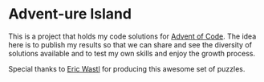 # Advent-ure Island

This is a project that holds my code solutions for [Advent of Code](https://adventofcode.com).  The idea here is to publish my results so that we can share and see the diversity of solutions available and to test my own skills and enjoy the growth process.

Special thanks to [Eric Wastl](https://github.com/topaz) for producing this awesome set of puzzles.
